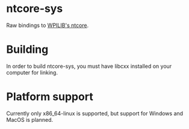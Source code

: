 # ntcore-sys

Raw bindings to [WPILIB's ntcore](https://github.com/wpilibsuite/allwpilib/tree/main/ntcore).

# Building

In order to build ntcore-sys, you must have libcxx installed on your computer for linking.

# Platform support

Currently only x86_64-linux is supported, but support for Windows and MacOS is planned.